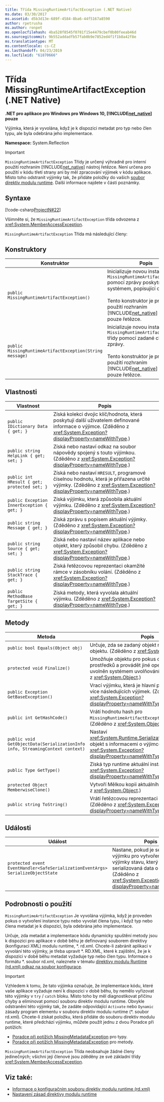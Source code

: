 ```yaml
---
title: Třída MissingRuntimeArtifactException (.NET Native)
ms.date: 03/30/2017
ms.assetid: d5b3d13e-689f-4584-8ba6-44f5167a8590
author: rpetrusha
ms.author: ronpet
ms.openlocfilehash: 4ba528f8545f0781f15e4479cbef0b80feeab46d
ms.sourcegitcommit: 9b552addadfb57fab0b9e7852ed4f1f1b8a42f8e
ms.translationtype: MT
ms.contentlocale: cs-CZ
ms.lasthandoff: 04/23/2019
ms.locfileid: "61870666"
---
```

# <a name="missingruntimeartifactexception-class-net-native"></a>Třída MissingRuntimeArtifactException (.NET Native)
**.NET pro aplikace pro Windows pro Windows 10, [!INCLUDE[net_native](../../../includes/net-native-md.md)] pouze**  
  
 Výjimka, která je vyvolána, když je k dispozici metadat pro typ nebo člen typu, ale byla odebrána jeho implementace.  
  
 **Namespace:** System.Reflection  
  
> [!IMPORTANT]
>  `MissingRuntimeArtifactException` Třídy je určený výhradně pro interní použití rozhraním [!INCLUDE[net_native](../../../includes/net-native-md.md)] nástroj řetězce. Není určena pro použití v kódu třetí strany ani by měl zpracování výjimek v kódu aplikace. Místo toho odstranit výjimky tak, že přidáte položky do vašich [soubor direktiv modulu runtime](../../../docs/framework/net-native/runtime-directives-rd-xml-configuration-file-reference.md). Další informace najdete v části poznámky.  
  
## <a name="syntax"></a>Syntaxe  
 [!code-csharp[ProjectN#22](../../../samples/snippets/csharp/VS_Snippets_CLR/projectn/cs/missingruntimeartifactexception_syntax1.cs#22)]  
  
 Všimněte si, že `MissingRuntimeArtifactException` třída odvozena z <xref:System.MemberAccessException>.  
  
 `MissingRuntimeArtifactException` Třída má následující členy:  
  
## <a name="constructors"></a>Konstruktory  
  
|Konstruktor|Popis|  
|-----------------|-----------------|  
|`public MissingRuntimeArtifactException()`|Inicializuje novou instanci třídy `MissingRuntimeArtifactException` pomocí zprávy poskytnuté systémem, popisující chybu.<br /><br /> Tento konstruktor je pro interní použití rozhraním [!INCLUDE[net_native](../../../includes/net-native-md.md)] nástroj pouze řetězce.|  
|`public MissingRuntimeArtifactException(String message)`|Inicializuje novou instanci třídy `MissingRuntimeArtifactException` třídy pomocí zadané chybové zprávy.<br /><br /> Tento konstruktor je pro interní použití rozhraním [!INCLUDE[net_native](../../../includes/net-native-md.md)] nástroj pouze řetězce.|  
  
## <a name="properties"></a>Vlastnosti  
  
|Vlastnost|Popis|  
|--------------|-----------------|  
|`public IDictionary Data { get; }`|Získá kolekci dvojic klíč/hodnota, která poskytují další uživatelem definované informace o výjimce. (Zděděno z <xref:System.Exception?displayProperty=nameWithType>.)|  
|`public string HelpLink { get; set; }`|Získá nebo nastaví odkaz na soubor nápovědy spojený s touto výjimkou. (Zděděno z <xref:System.Exception?displayProperty=nameWithType>.)|  
|`public int HResult { get; protected set; }`|Získá nebo nastaví `HRESULT`, programové číselnou hodnotu, která je přiřazena určité výjimky. (Zděděno z <xref:System.Exception?displayProperty=nameWithType>.)|  
|`public Exception InnerException { get; }`|Získá výjimku, která způsobila aktuální výjimku. (Zděděno z <xref:System.Exception?displayProperty=nameWithType>.)|  
|`public string Message { get; }`|Získá zprávu s popisem aktuální výjimky. (Zděděno z <xref:System.Exception?displayProperty=nameWithType>.)|  
|`public string Source { get; set; }`|Získá nebo nastaví název aplikace nebo objekt, který způsobil chybu. (Zděděno z <xref:System.Exception?displayProperty=nameWithType>.)|  
|`public string StackTrace { get; }`|Získá řetězcovou reprezentaci okamžité rámce v zásobníku volání. (Zděděno z <xref:System.Exception?displayProperty=nameWithType>.)|  
|`public MethodBase TargetSite { get; }`|Získá metody, která vyvolala aktuální výjimku. (Zděděno z <xref:System.Exception?displayProperty=nameWithType>.)|  
  
## <a name="methods"></a>Metody  
  
|Metoda|Popis|  
|------------|-----------------|  
|`public bool Equals(Object obj)`|Určuje, zda se zadaný objekt rovná aktuálnímu objektu.  (Zděděno z <xref:System.Object>.)|  
|`protected void Finalize()`|Umožňuje objektu pro pokus o uvolnění prostředků a provádět jiné operace čištění před je uvolněn systémem uvolňování paměti. (Zděděno z <xref:System.Object>.)|  
|`public Exception GetBaseException()`|Vrací výjimku, která je hlavní příčinou jednu nebo více následujících výjimek. (Zděděno z <xref:System.Exception?displayProperty=nameWithType>.)|  
|`public int GetHashCode()`|Vrátí hodnotu hash pro `MissingRuntimeArtifactException` instance.   (Zděděno z <xref:System.Object>.)|  
|`public void GetObjectData(SerializationInfo info, StreamingContext context)`|Nastaví <xref:System.Runtime.Serialization.SerializationInfo> objekt s informacemi o výjimce.  (Zděděno z <xref:System.Exception?displayProperty=nameWithType>.)|  
|`public Type GetType()`|Získá typ runtime aktuální instance. (Zděděno z <xref:System.Exception?displayProperty=nameWithType>.)|  
|`protected Object MemberwiseClone()`|Vytvoří Mělkou kopii aktuálního objektu. (Zděděno z <xref:System.Object>.)|  
|`public string ToString()`|Vrátí řetězcovou reprezentaci aktuální výjimky. (Zděděno z <xref:System.Exception?displayProperty=nameWithType>.)|  
  
## <a name="events"></a>Události  
  
|Událost|Popis|  
|-----------|-----------------|  
|`protected event EventHandler<SafeSerializationEventArgs> SerializeObjectState`|Nastane, pokud je serializována výjimku pro vytvoření objektu výjimky stavu, který obsahuje serializovaná data o výjimce. (Zděděno z <xref:System.Exception?displayProperty=nameWithType>.)|  
  
## <a name="usage-details"></a>Podrobnosti o použití  
 `MissingRuntimeArtifactException` Je vyvolána výjimka, když je proveden pokus o vytvoření instance typu nebo vyvolat člena typu, i když typ nebo člena metadat je k dispozici, byla odebrána jeho implementace.  
  
 Určuje, zda metadat a implementace kódu dynamicky spuštění metody jsou k dispozici pro aplikace v době běhu je definovaný souborem direktivy (konfiguraci XML) modulu runtime, \*. rd.xml. Chcete-li zabránit aplikaci v vyvolání této výjimky, je třeba upravit \*. RD.XML, které k zajištění, že je k dispozici v době běhu metadat vyžaduje typ nebo člen typu. Informace o formátu \*. soubor rd.xml, naleznete v tématu [direktivy modulu Runtime (rd.xml) odkaz na soubor konfigurace](../../../docs/framework/net-native/runtime-directives-rd-xml-configuration-file-reference.md).  
  
> [!IMPORTANT]
>  Vzhledem k tomu, že tato výjimka označuje, že implementace kódu, které vaše aplikace vyžaduje není k dispozici v době běhu, by nemělo vyřizovat této výjimky v `try` / `catch` bloku. Místo toho by měl diagnostikovat příčinu chyby a eliminovat pomocí souboru direktiv modulu runtime. Obvykle odstranění této výjimky tak, že zadáte odpovídající `Activate` nebo `Dynamic` zásady program elementu v souboru direktiv modulu runtime (\*. soubor rd.xml). Chcete-li získat položku, která přidáte do souboru direktiv modulu runtime, které předchází výjimku, můžete použít jednu z dvou Poradce při potížích:  
>   
> - [Poradce při potížích MissingMetadataException](https://dotnet.github.io/native/troubleshooter/type.html) pro typy.  
> - [Poradce při potížích MissingMetadataException](https://dotnet.github.io/native/troubleshooter/method.html) pro metody.  
  
 `MissingRuntimeArtifactException` Třída neobsahuje žádné členy jedinečných; všichni její členové jsou zděděny ze své základní třídy <xref:System.MemberAccessException>.  
  
## <a name="see-also"></a>Viz také:

- [Informace o konfiguračním souboru direktiv modulu runtime (rd.xml)](../../../docs/framework/net-native/runtime-directives-rd-xml-configuration-file-reference.md)
- [Nastavení zásad direktivy modulu runtime](../../../docs/framework/net-native/runtime-directive-policy-settings.md)
